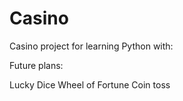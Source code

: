 # Casino
Casino project for learning Python with:

Future plans:

Lucky Dice
Wheel of Fortune
Coin toss



